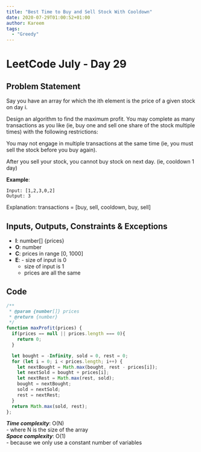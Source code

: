 ```yaml
---
title: "Best Time to Buy and Sell Stock With Cooldown"
date: 2020-07-29T01:00:52+01:00
author: Kareem
tags:
  - "Greedy"
---
```


<!-- LeetCode month and day here -->
# LeetCode July - Day 29

## Problem Statement

Say you have an array for which the ith element is the price of a given stock on day i.

Design an algorithm to find the maximum profit. You may complete as many transactions as you like (ie, buy one and sell one share of the stock multiple times) with the following restrictions:

You may not engage in multiple transactions at the same time (ie, you must sell the stock before you buy again).

After you sell your stock, you cannot buy stock on next day. (ie, cooldown 1 day)

**Example**:

```
Input: [1,2,3,0,2]
Output: 3
```
Explanation: transactions = [buy, sell, cooldown, buy, sell]


## Inputs, Outputs, Constraints & Exceptions
- **I**: number[] {prices}
- **O**: number
- **C**: prices in range [0, 1000]
- **E**: - size of input is 0
  - size of input is 1
  - prices are all the same

## Code

```js
/**
 * @param {number[]} prices
 * @return {number}
 */
function maxProfit(prices) {
  if(prices == null || prices.length === 0){
    return 0;
  }

  let bought = -Infinity, sold = 0, rest = 0;
  for (let i = 0; i < prices.length; i++) {
    let nextBought = Math.max(bought, rest - prices[i]);
    let nextSold = bought + prices[i];
    let nextRest = Math.max(rest, sold);
    bought = nextBought;
    sold = nextSold;
    rest = nextRest;
  }
  return Math.max(sold, rest);
};
```

**_Time complexity_**: O(N)\
\- where N is the size of the array\
**_Space complexity_**: O(1)\
\- because we only use a constant number of variables